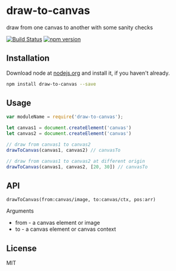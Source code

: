 # draw-to-canvas

draw from one canvas to another with some sanity checks

[![Build Status](https://travis-ci.org/willhoag/draw-to-canvas.svg)](https://travis-ci.org/willhoag/draw-to-canvas)
[![npm version](https://badge.fury.io/js/draw-to-canvas.svg)](http://badge.fury.io/js/draw-to-canvas)

## Installation

Download node at [nodejs.org](http://nodejs.org) and install it, if you haven't already.

```sh
npm install draw-to-canvas --save
```

## Usage

```js
var moduleName = require('draw-to-canvas');

let canvas1 = document.createElement('canvas')
let canvas2 = document.createElement('canvas')

// draw from canvas1 to canvas2
drawToCanvas(canvas1, canvas2) // canvasTo

// draw from canvas1 to canvas2 at different origin
drawToCanvas(canvas1, canvas2, [20, 30]) // canvasTo
```

## API

`drawToCanvas(from:canvas/image, to:canvas/ctx, pos:arr)`

Arguments
- from - a canvas element or image
- to - a canvas element or canvas context

## License

MIT
